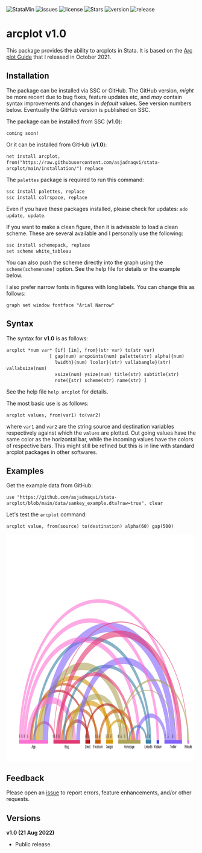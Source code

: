 
![StataMin](https://img.shields.io/badge/stata-2015-blue) ![issues](https://img.shields.io/github/issues/asjadnaqvi/stata-arcplot) ![license](https://img.shields.io/github/license/asjadnaqvi/stata-arcplot) ![Stars](https://img.shields.io/github/stars/asjadnaqvi/stata-arcplot) ![version](https://img.shields.io/github/v/release/asjadnaqvi/stata-arcplot) ![release](https://img.shields.io/github/release-date/asjadnaqvi/stata-arcplot)

# arcplot v1.0

This package provides the ability to arcplots in Stata. It is based on the [Arc plot Guide](https://medium.com/the-stata-guide/stata-graphs-arc-plots-eb87015510e6) that I released in October 2021.


## Installation

The package can be installed via SSC or GitHub. The GitHub version, *might* be more recent due to bug fixes, feature updates etc, and *may* contain syntax improvements and changes in *default* values. See version numbers below. Eventually the GitHub version is published on SSC.

The package can be installed from SSC (**v1.0**):

```
coming soon!
```

Or it can be installed from GitHub (**v1.0**):

```
net install arcplot, from("https://raw.githubusercontent.com/asjadnaqvi/stata-arcplot/main/installation/") replace
```



The `palettes` package is required to run this command:

```
ssc install palettes, replace
ssc install colrspace, replace
```

Even if you have these packages installed, please check for updates: `ado update, update`.

If you want to make a clean figure, then it is advisable to load a clean scheme. These are several available and I personally use the following:

```
ssc install schemepack, replace
set scheme white_tableau  
```

You can also push the scheme directly into the graph using the `scheme(schemename)` option. See the help file for details or the example below.

I also prefer narrow fonts in figures with long labels. You can change this as follows:

```
graph set window fontface "Arial Narrow"
```


## Syntax

The syntax for **v1.0** is as follows:

```
arcplot *num var* [if] [in], from}(str var) to(str var) 
                [ gap(num) arcpoints(num) palette(str) alpha({num) 
                  lwidth}(num) lcolor}(str) vallabangle}(str) vallabsize(num) 
                  xsize(num) ysize(num) title(str) subtitle(str)
                  note({str) scheme(str) name(str) ]	
```

See the help file `help arcplot` for details.

The most basic use is as follows:

```
arcplot values, from(var1) to(var2)
```

where `var1` and `var2` are the string source and destination variables respectively against which the `values` are plotted. Out going values have the same color as the horizontal bar, while the incoming values have the colors of respective bars. This might still be refined but this is in line with standard arcplot packages in other softwares.



## Examples

Get the example data from GitHub:

```
use "https://github.com/asjadnaqvi/stata-arcplot/blob/main/data/sankey_example.dta?raw=true", clear
```

Let's test the `arcplot` command:

```
arcplot value, from(source) to(destination) alpha(60) gap(500)
```

<img src="/figures/arcplot1.png" height="600">


## Feedback

Please open an [issue](https://github.com/asjadnaqvi/stata-arcplot/issues) to report errors, feature enhancements, and/or other requests. 


## Versions


**v1.0 (21 Aug 2022)**
- Public release.








